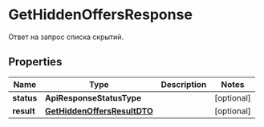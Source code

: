 

# GetHiddenOffersResponse

Ответ на запрос списка скрытий.

## Properties

Name | Type | Description | Notes
------------ | ------------- | ------------- | -------------
**status** | **ApiResponseStatusType** |  |  [optional]
**result** | [**GetHiddenOffersResultDTO**](GetHiddenOffersResultDTO.md) |  |  [optional]



